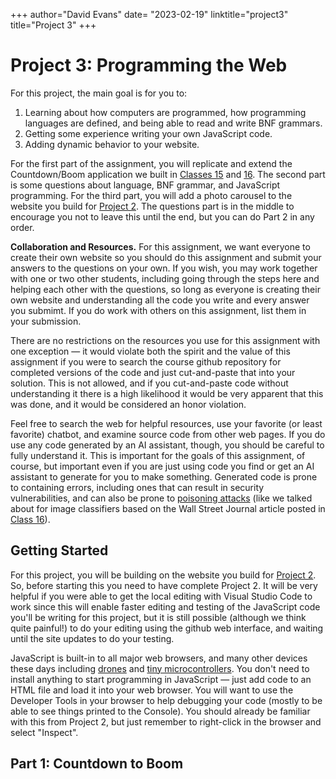 +++
author="David Evans"
date= "2023-02-19"
linktitle="project3"
title="Project 3"
+++

# Project 3: Programming the Web

For this project, the main goal is for you to:

1. Learning about how computers are programmed, how programming languages are defined, and being able to read and write BNF grammars.
2. Getting some experience writing your own JavaScript code.
3. Adding dynamic behavior to your website.

For the first part of the assignment, you will replicate and extend the Countdown/Boom application we built in [Classes 15](/post/class15) and [16](/post/class16). The second part is some questions about language, BNF grammar, and JavaScript programming. For the third part, you will add a photo carousel to the website you build for [Project 2](/project2). The questions part is in the middle to encourage you not to leave this until the end, but you can do Part 2 in any order.

<div class="yellowbox">

**Collaboration and Resources.** For this assignment, we want everyone to create their own website so you should do this assignment and submit your answers to the questions on your own. If you wish, you may work together with one or two other students, including going through the steps here and helping each other with the questions, so long as everyone is creating their own website and understanding all the code you write and every answer you submimt. If you do work with others on this assignment, list them in your submission.

There are no restrictions on the resources you use for this assignment with one exception &mdash; it would violate both the spirit and the value of this assignment if you were to search the course github repository for completed versions of the code and just cut-and-paste that into your solution. This is not allowed, and if you cut-and-paste code without understanding it there is a high likelihood it would be very apparent that this was done, and it would be considered an honor violation. 

Feel free to search the web for helpful resources, use your favorite (or least favorite) chatbot, and examine source code from other web pages. If you do use any code generated by an AI assistant, though, you should be careful to fully understand it. This is important for the goals of this assignment, of course, but important even if you are just using code you find or get an AI assistant to generate for you to make something. Generated code is prone to containing errors, including ones that can result in security vulnerabilities, and can also be prone to [poisoning attacks](https://arxiv.org/abs/2301.02344) (like we talked about for image classifiers based on the Wall Street Journal article posted in [Class 16](/post/class16)).

</div>

## Getting Started

For this project, you will be building on the website you build for [Project 2](/project2). So, before starting this you need to have complete Project 2. It will be very helpful if you were able to get the local editing with Visual Studio Code to work since this will enable faster editing and testing of the JavaScript code you'll be writing for this project, but it is still possible (although we think quite painful!) to do your editing using the github web interface, and waiting until the site updates to do your testing.

JavaScript is built-in to all major web browsers, and many other devices these days including [drones](https://medium.com/maestral-solutions/programming-the-ar-drone-2-0-using-javascript-and-node-js-part-1-10bb946c60e5) and [tiny microcontrollers](https://www.espruino.com/). You don't need to install anything to start programming in JavaScript &mdash; just add code to an HTML file and load it into your web browser. You will want to use the Developer Tools in your browser to help debugging your code (mostly to be able to see things printed to the Console). You should already be familiar with this from Project 2, but just remember to right-click in the browser and select "Inspect".

## Part 1: Countdown to Boom

